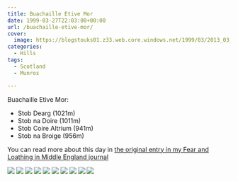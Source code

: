 ```yaml
---
title: Buachaille Etive Mor
date: 1999-03-27T22:03:00+00:00
url: /buachaille-etive-mor/
cover: 
  image: https://blogstouks01.z33.web.core.windows.net/1999/03/2013_03_04_22_25_05.jpg
categories:
  - Hills
tags:
  - Scotland
  - Munros

---
```

Buachaille Etive Mor:

- Stob Dearg (1021m)
- Stob na Doire (1011m)
- Stob Coire Altrium (941m)
- Stob na Broige (956m)

You can read more about this day in [the original entry in my Fear and Loathing in Middle England journal](https://falime.iannelson.uk/docs/journal/1999-03/19990327/)

![](https://blogstouks01.z33.web.core.windows.net/2023/08/2013_03_04_22_24_58.jpg)
![](https://blogstouks01.z33.web.core.windows.net/2023/08/2013_03_04_22_25_00.jpg)
![](https://blogstouks01.z33.web.core.windows.net/2023/08/2013_03_04_22_25_02.jpg)
![](https://blogstouks01.z33.web.core.windows.net/2023/08/2013_03_04_22_25_03.jpg)
![](https://blogstouks01.z33.web.core.windows.net/2023/08/2013_03_04_22_24_43.jpg)
![](https://blogstouks01.z33.web.core.windows.net/2023/08/2013_03_04_22_24_46.jpg)
![](https://blogstouks01.z33.web.core.windows.net/2023/08/2013_03_04_22_24_50.jpg)
![](https://blogstouks01.z33.web.core.windows.net/2023/08/2013_03_04_22_24_52.jpg)
![](https://blogstouks01.z33.web.core.windows.net/2023/08/2013_03_04_22_24_54.jpg)
![](https://blogstouks01.z33.web.core.windows.net/2023/08/2013_03_04_22_25_10.jpg)